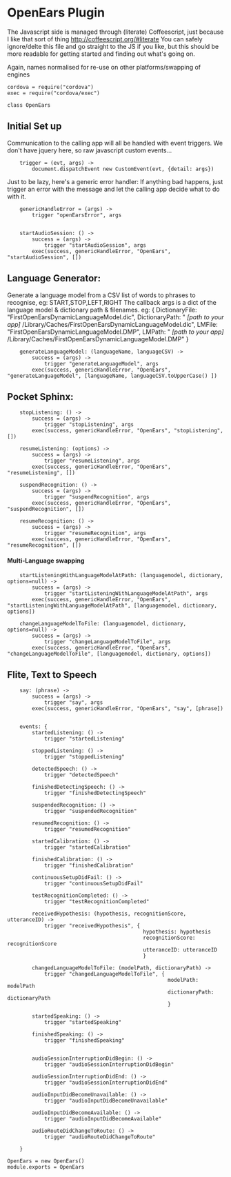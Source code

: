 # OpenEars Plugin

The Javascript side is managed through (literate) Coffeescript, just because I like that sort of thing
http://coffeescript.org/#literate
You can safely ignore/delte this file and go straight to the JS if you like, but this should be more
readable for getting started and finding out what's going on.

Again, names normalised for re-use on other platforms/swapping of engines


	cordova = require("cordova")
	exec = require("cordova/exec")

	class OpenEars

## Initial Set up

Communication to the calling app will all be handled with event triggers.
We don't have jquery here, so raw javascript custom events...

		trigger = (evt, args) ->
			document.dispatchEvent new CustomEvent(evt, {detail: args})

Just to be lazy, here's a generic error handler:
If anything bad happens, just trigger an error with the message and let the calling app decide what to do with it.

		genericHandleError = (args) ->
			trigger "openEarsError", args


		startAudioSession: () ->
			success = (args) ->
				trigger "startAudioSession", args
			exec(success, genericHandleError, "OpenEars", "startAudioSession", [])


## Language Generator:
			
Generate a language model from a CSV list of words to phrases to recognise, eg:
START,STOP,LEFT,RIGHT
The callback args is a dict of the language model & dictionary path & filenames.
eg:
{
	DictionaryFile: "FirstOpenEarsDynamicLanguageModel.dic",
	DictionaryPath: " *[path to your app]* /Library/Caches/FirstOpenEarsDynamicLanguageModel.dic",
	LMFile: "FirstOpenEarsDynamicLanguageModel.DMP",
	LMPath: " *[path to your app]* /Library/Caches/FirstOpenEarsDynamicLanguageModel.DMP"
}


		generateLanguageModel: (languageName, languageCSV) ->
			success = (args) ->
				trigger "generateLanguageModel", args
			exec(success, genericHandleError, "OpenEars", "generateLanguageModel", [languageName, languageCSV.toUpperCase() ])

## Pocket Sphinx:

		stopListening: () ->
			success = (args) ->
				trigger "stopListening", args
			exec(success, genericHandleError, "OpenEars", "stopListening", [])

		resumeListening: (options) ->
			success = (args) ->
				trigger "resumeListening", args
			exec(success, genericHandleError, "OpenEars", "resumeListening", [])

		suspendRecognition: () ->
			success = (args) ->
				trigger "suspendRecognition", args
			exec(success, genericHandleError, "OpenEars", "suspendRecognition", [])

		resumeRecognition: () ->
			success = (args) ->
				trigger "resumeRecognition", args
			exec(success, genericHandleError, "OpenEars", "resumeRecognition", [])
			
#### Multi-Language swapping

		startListeningWithLanguageModelAtPath: (languagemodel, dictionary, options=null) ->
			success = (args) ->
				trigger "startListeningWithLanguageModelAtPath", args
			exec(success, genericHandleError, "OpenEars", "startListeningWithLanguageModelAtPath", [languagemodel, dictionary, options])

		changeLanguageModelToFile: (languagemodel, dictionary, options=null) ->
			success = (args) ->
				trigger "changeLanguageModelToFile", args
			exec(success, genericHandleError, "OpenEars", "changeLanguageModelToFile", [languagemodel, dictionary, options])

## Flite, Text to Speech

		say: (phrase) ->
			success = (args) ->
				trigger "say", args
			exec(success, genericHandleError, "OpenEars", "say", [phrase])


		events: {
			startedListening: () ->
				trigger "startedListening"

			stoppedListening: () ->
				trigger "stoppedListening"

			detectedSpeech: () ->
				trigger "detectedSpeech"

			finishedDetectingSpeech: () ->
				trigger "finishedDetectingSpeech"

			suspendedRecognition: () ->
				trigger "suspendedRecognition"

			resumedRecognition: () ->
				trigger "resumedRecognition"

			startedCalibration: () ->
				trigger "startedCalibration"
				
			finishedCalibration: () ->
				trigger "finishedCalibration"

			continuousSetupDidFail: () ->
				trigger "continuousSetupDidFail"

			testRecognitionCompleted: () ->
				trigger "testRecognitionCompleted"

			receivedHypothesis: (hypothesis, recognitionScore, utteranceID) ->
				trigger "receivedHypothesis", {
												hypothesis: hypothesis
												recognitionScore: recognitionScore
												utteranceID: utteranceID
												}

			changedLanguageModelToFile: (modelPath, dictionaryPath) ->
				trigger "changedLanguageModelToFile", {
														modelPath: modelPath
														dictionaryPath: dictionaryPath
														}

			startedSpeaking: () ->
				trigger "startedSpeaking"

			finishedSpeaking: () ->
				trigger "finishedSpeaking"


			audioSessionInterruptionDidBegin: () ->
				trigger "audioSessionInterruptionDidBegin"
				
			audioSessionInterruptionDidEnd: () ->
				trigger "audioSessionInterruptionDidEnd"
				
			audioInputDidBecomeUnavailable: () ->
				trigger "audioInputDidBecomeUnavailable"
				
			audioInputDidBecomeAvailable: () ->
				trigger "audioInputDidBecomeAvailable"
				
			audioRouteDidChangeToRoute: () ->
				trigger "audioRouteDidChangeToRoute"
				
		}

	OpenEars = new OpenEars()
	module.exports = OpenEars
